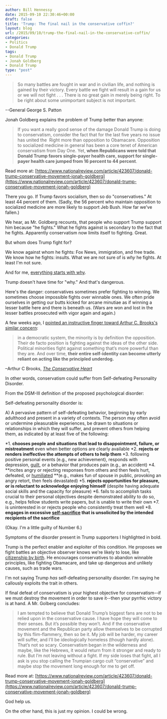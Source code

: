 ```yaml
---
author: Bill Hennessy
date: 2015-09-10 22:30:46+00:00
draft: false
title: 'Trump: The final nail in the conservative coffin?'
layout: blog
url: /2015/09/10/trump-the-final-nail-in-the-conservative-coffin/
categories:
- Politics
- Donald Trump
tags:
- Donald Trump
- Jonah Goldberg
- Donald Trump
type: "post"
---
```


> So many battles are fought in war and in civilian life, and nothing is gained by their victory. Every battle we fight will result in a gain for us or we will not fight . . . There is no great gain in merely being right. To be right about some unimportant subject is not important.

--General George S. Patton



Jonah Goldberg explains the problem of Trump better than anyone:



> If you want a really good sense of the damage Donald Trump is doing to conservatism, consider the fact that for the last five years no issue has united the  Right more than opposition to Obamacare. Opposition to socialized medicine in general has been a core tenet of American conservatism from Day One. Yet, **when Republicans were told that Donald Trump favors single-payer health care, support for single-payer health care jumped from 16 percent to 44 percent**.

Read more at: [https://www.nationalreview.com/article/423607/donald-trump-conservative-movement-jonah-goldberg](https://www.nationalreview.com/article/423607/donald-trump-conservative-movement-jonah-goldberg)



There you go. If Trump favors socialism, then so do "conservatives." At least 44 percent of them. (Sadly, the 56 percent who maintain opposition to socialized medicine are more likely to support Jeb Bush. How far we've fallen.)

We hear, as Mr. Goldberg recounts, that people who support Trump support him because "he fights." What he fights against is secondary to the fact that he fights. Apparently conservatism now limits itself to fighting. Great.

But whom does Trump fight for?

We know against whom he fights: Fox News, immigration, and free trade. We know how he fights: insults. What we are not sure of is _why_ he fights. At least I'm not sure.

And for me, [everything starts with why](https://hennessysview.com/2015/08/12/why-smart-phones-are-more-popular-than-the-tea-party/).

Trump doesn't have time for "why." And that's dangerous.

Here's the danger: conservatives sometimes prefer fighting to winning. We sometimes choose impossible fights over winnable ones. We often pride ourselves in getting our butts kicked for arcane minutiae as if winning a lesser battle here and there is beneath us. (Wars are won and lost in the lesser battles prosecuted with vigor again and again.)

A few weeks ago, I [pointed an instructive finger toward Arthur C. Brooks's similar concern](https://hennessysview.com/2015/08/10/do-you-really-want-your-principles-to-win/):



> in a democratic system, the minority is by definition the opposition. Their de facto position is fighting against the ideas of the other side. Political minorities fight against something that’s more powerful than they are. And over time, **their entire self-identity can become utterly reliant on acting like the principled underdog.**

–Arthur C Brooks, _[The Conservative Heart](https://amzn.to/1WaCsWc)_



In other words, conservatism could suffer from Self-defeating Personality Disorder.

From the DSM-III definition of the proposed psychological disorder:

Self-defeating personality disorder is:

A) A pervasive pattern of self-defeating behavior, beginning by early adulthood and present in a variety of contexts. The person may often avoid or undermine pleasurable experiences, be drawn to situations or relationships in which they will suffer, and prevent others from helping them, as indicated by at least five of the following:




*1. **chooses people and situations that lead to disappointment, failure, or mistreatment** even when better options are clearly available
*2. **rejects or renders ineffective the attempts of others to help them**
*3. following positive personal events (e.g., new achievement), responds with depression, [guilt](https://en.wikipedia.org/wiki/Guilt_(emotion)), or a behavior that produces pain (e.g., an accident)
*4. **incites angry or rejecting responses from others and then feels hurt, defeated, or [humiliated](https://en.wikipedia.org/wiki/Humiliated) **(e.g., makes fun of spouse in public, provoking an angry retort, then feels devastated)
*5. **rejects opportunities for pleasure, or is reluctant to acknowledge enjoying himself** (despite having adequate social skills and the capacity for pleasure)
*6. fails to accomplish tasks crucial to their personal objectives despite demonstrated ability to do so, e.g., helps fellow students write papers, but is unable to write their own
*7. is uninterested in or rejects people who consistently treat them well
*8. **engages in excessive [self-sacrifice](https://en.wikipedia.org/wiki/Self-sacrifice) that is unsolicited by the intended recipients of the sacrifice**


(Okay. I'm a little guilty of Number 6.)

Symptoms of the disorder present in Trump supporters I highlighted in bold.

Trump is the perfect enabler and exploiter of this condition. He proposes we fight battles an objective observer knows we're likely to lose, like [citizenship by birth](https://hennessysview.com/2015/08/22/trumps-immigration-fans-need-to-read-wong-kim-ark/). He encourages conservatives to abandon winnable principles, like fighting Obamacare, and take up dangerous and unlikely causes, such as trade wars.

I'm not saying Trump _has_ self-defeating personality disorder. I'm saying he callously exploits the trait in others.

If final defeat of conservatism is your highest objective for conservatism--if we must destroy the movement in order to save it--then your pyrrhic victory is at hand. A Mr. Golberg concludes:



> I am tempted to believe that Donald Trump’s biggest fans are not to be relied upon in the conservative cause. I have hope they will come to their senses. But it’s possible they won’t. And if the conservative movement and the Republican party allow themselves to be corrupted by this flim-flammery, then so be it. My job will be harder, my career will suffer, and I’ll be ideologically homeless (though hardly alone). That’s not so scary. Conservatism began in the wilderness and maybe, like the Hebrews, it would return from it stronger and ready to rule. But I’m not leaving without a fight. If my side loses that fight, all I ask is you stop calling the Trumpian cargo cult “conservative” and maybe stop the movement long enough for me to get off.

Read more at: [https://www.nationalreview.com/article/423607/donald-trump-conservative-movement-jonah-goldberg](https://www.nationalreview.com/article/423607/donald-trump-conservative-movement-jonah-goldberg)



God help us.

On the other hand, this is just my opinion. I could be wrong.
